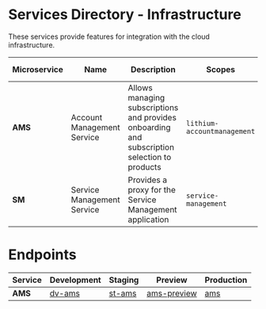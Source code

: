 # Services Directory - Infrastructure

These services provide features for integration with the cloud infrastructure.

| Microservice | Name | Description | Scopes | Client Lib | Web API | Spec |
| - | - | - | - | - | - | - |
| **AMS** | Account Management Service | Allows managing subscriptions and provides onboarding and subscription selection to products | `lithium-accountmanagement` | n/a | n/a | n/a |
| **SM** | Service Management Service | Provides a proxy for the Service Management application | `service-management` | [2.0](https://tfs.primaverabss.com/tfs/P.TEC.Elevation/Lithium/_versionControl?path=%24%2FLithium%2FMicroservices%2FCommon%2FSS%2FMainline-v2%2FClientLib%2FGeneratedCode%2FClientLibDoc.gen.md) | n/a | [2.0](./specs/sm-spec-2.0.md) |

# Endpoints

| Service | Development | Staging | Preview | Production |
| - | - | - | - | - |
| **AMS** | [dv-ams](https://dv-ams.lithium.primaverabss.com/) | [st-ams](https://st-ams.lithium.primaverabss.com/) | [ams-preview](https://lithium-pd-ams-we-wap-lithium-pd-ams-we-wap-preview.azurewebsites.net/) | [ams](https://ams.lithium.primaverabss.com) |
